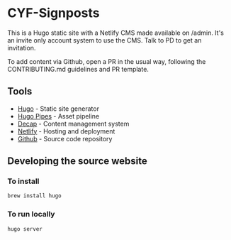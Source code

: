 # CYF-Signposts

This is a Hugo static site with a Netlify CMS made available on /admin. It's an invite only account system to use the CMS. Talk to PD to get an invitation.

To add content via Github, open a PR in the usual way, following the CONTRIBUTING.md guidelines and PR template.

## Tools

- [Hugo](https://gohugo.io/) - Static site generator
- [Hugo Pipes](https://gohugo.io/hugo-pipes/introduction/) - Asset pipeline
- [Decap](https://decapcms.org/) - Content management system
- [Netlify](https://www.netlify.com/) - Hosting and deployment
- [Github](https://github.com/CodeYourFuture/CYF-Signposts) - Source code repository

## Developing the source website

### To install

```bash
brew install hugo
```

### To run locally

```bash
hugo server
```
